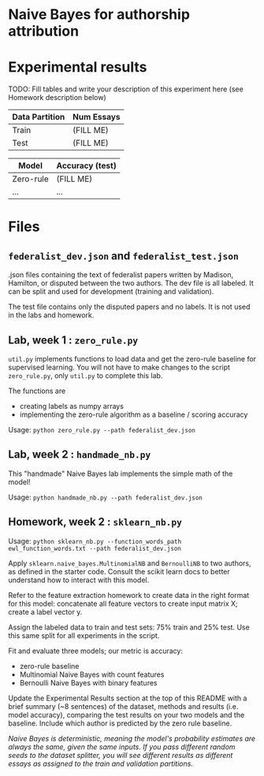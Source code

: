 # Naive Bayes for authorship attribution

# Experimental results
TODO: Fill tables and write your description of this experiment here (see Homework description below)


Data Partition | Num Essays
---------------| ----------
Train | (FILL ME)
Test | (FILL ME)

Model | Accuracy (test)
---------------| ----------
Zero-rule | (FILL ME)
... | ...


# Files

## `federalist_dev.json` and `federalist_test.json`

.json files containing the text of federalist papers written by Madison, Hamilton, or disputed between the two authors.
The dev file is all labeled. It can be split and used for development (training and validation). 

The test file contains only the disputed papers and no labels. It is not used in the labs and homework.

## Lab, week 1 : `zero_rule.py`

`util.py` implements functions to load data and get the zero-rule baseline for supervised learning.
You will not have to make changes to the script `zero_rule.py`, only `util.py` to complete this lab.

The functions are 
* creating labels as numpy arrays
* implementing the zero-rule algorithm as a baseline / scoring accuracy

Usage: `python zero_rule.py --path federalist_dev.json`

## Lab, week 2 : `handmade_nb.py`

This "handmade" Naive Bayes lab implements the simple math of the model!

Usage: `python handmade_nb.py --path federalist_dev.json`

## Homework, week 2 : `sklearn_nb.py`

Usage: `python sklearn_nb.py --function_words_path ewl_function_words.txt --path federalist_dev.json`

Apply `sklearn.naive_bayes.MultinomialNB` and `BernoulliNB` to two authors, as defined in the starter code. 
Consult the scikit learn docs to better understand how to interact with this model.

Refer to the feature extraction homework to create data in the right format for this model: 
concatenate all feature vectors to create input matrix X; create a label vector y.

Assign the labeled data to train and test sets: 75% train and 25% test. 
Use this same split for all experiments in the script.

Fit and evaluate three models; our metric is accuracy:
* zero-rule baseline
* Multinomial Naive Bayes with count features
* Bernoulli Naive Bayes with binary features

Update the Experimental Results section at the top of this README 
with a brief summary (~8 sentences) of the dataset, methods and results (i.e. model accuracy), 
comparing the test results on your two models and the baseline. 
Include which author is predicted by the zero rule baseline.

_Naive Bayes is *deterministic*, meaning the model's probability estimates are always the same, given the same inputs. 
If you pass different random seeds to the dataset splitter, you will see different results as different essays
as assigned to the train and validation partitions._



